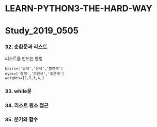 # LEARN-PYTHON3-THE-HARD-WAY

# Study_2019_0505

### 32. 순환문과 리스트
리스트를 만드는 방법
```
hairs=['갈색','은색','빨간색']
eyes=['갈색','파란색','초론색']
weights=[1,2,3,4,]

```

### 33. while문

### 34. 리스트 원소 접근

### 35. 분기와 함수

